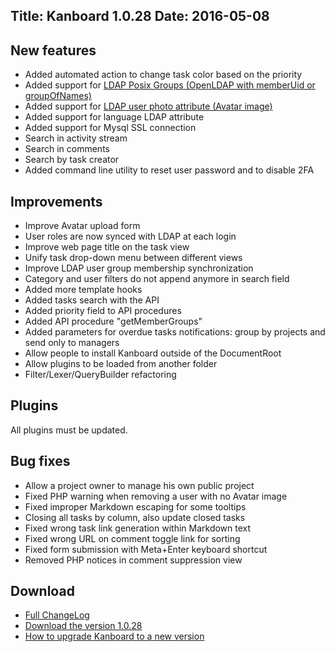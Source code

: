 Title: Kanboard 1.0.28
Date: 2016-05-08
---

New features
------------

* Added automated action to change task color based on the priority
* Added support for [LDAP Posix Groups (OpenLDAP with memberUid or groupOfNames)](https://kanboard.net/documentation/ldap-configuration-examples)
* Added support for [LDAP user photo attribute (Avatar image)](https://kanboard.net/documentation/ldap-profile-picture)
* Added support for language LDAP attribute
* Added support for Mysql SSL connection
* Search in activity stream
* Search in comments
* Search by task creator
* Added command line utility to reset user password and to disable 2FA

Improvements
------------

* Improve Avatar upload form
* User roles are now synced with LDAP at each login
* Improve web page title on the task view
* Unify task drop-down menu between different views
* Improve LDAP user group membership synchronization
* Category and user filters do not append anymore in search field
* Added more template hooks
* Added tasks search with the API
* Added priority field to API procedures
* Added API procedure "getMemberGroups"
* Added parameters for overdue tasks notifications: group by projects and send only to managers
* Allow people to install Kanboard outside of the DocumentRoot
* Allow plugins to be loaded from another folder
* Filter/Lexer/QueryBuilder refactoring

Plugins
-------

All plugins must be updated.

Bug fixes
---------

* Allow a project owner to manage his own public project
* Fixed PHP warning when removing a user with no Avatar image
* Fixed improper Markdown escaping for some tooltips
* Closing all tasks by column, also update closed tasks
* Fixed wrong task link generation within Markdown text
* Fixed wrong URL on comment toggle link for sorting
* Fixed form submission with Meta+Enter keyboard shortcut
* Removed PHP notices in comment suppression view

Download
--------

- [Full ChangeLog](https://github.com/kanboard/kanboard/blob/master/ChangeLog)
- [Download the version 1.0.28](https://kanboard.net/kanboard-1.0.28.zip)
- [How to upgrade Kanboard to a new version](https://kanboard.net/documentation/update)
